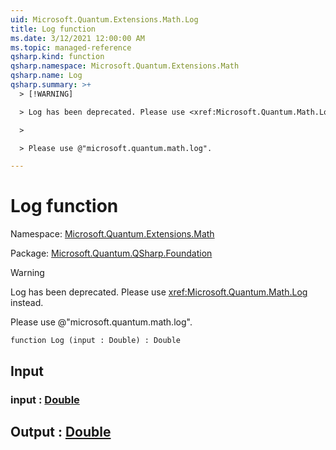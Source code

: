 ```yaml
---
uid: Microsoft.Quantum.Extensions.Math.Log
title: Log function
ms.date: 3/12/2021 12:00:00 AM
ms.topic: managed-reference
qsharp.kind: function
qsharp.namespace: Microsoft.Quantum.Extensions.Math
qsharp.name: Log
qsharp.summary: >+
  > [!WARNING]

  > Log has been deprecated. Please use <xref:Microsoft.Quantum.Math.Log> instead.

  >

  > Please use @"microsoft.quantum.math.log".

---
```


# Log function

Namespace: [Microsoft.Quantum.Extensions.Math](xref:Microsoft.Quantum.Extensions.Math)

Package: [Microsoft.Quantum.QSharp.Foundation](https://nuget.org/packages/Microsoft.Quantum.QSharp.Foundation)


> [!WARNING]
> Log has been deprecated. Please use <xref:Microsoft.Quantum.Math.Log> instead.
>
> Please use @"microsoft.quantum.math.log".



```qsharp
function Log (input : Double) : Double
```


## Input

### input : [Double](xref:microsoft.quantum.lang-ref.double)





## Output : [Double](xref:microsoft.quantum.lang-ref.double)

